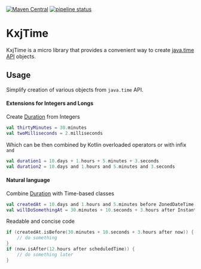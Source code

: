 [![Maven Central](https://maven-badges.herokuapp.com/maven-central/com.sandjelkovic.kxjtime/kxjtime/badge.svg)](https://maven-badges.herokuapp.com/maven-central/com.sandjelkovic.kxjtime/kxjtime/)
[![pipeline status](https://gitlab.com/sandjelkovic/kxjtime/badges/develop/pipeline.svg)](https://gitlab.com/sandjelkovic/kxjtime/commits/develop)

# KxjTime
KxjTime is a micro library that provides a convenient way to create [java.time API](https://docs.oracle.com/javase/8/docs/api/java/time/package-summary.html) objects.

## Usage
Simplify creation of various objects from `java.time` API.
#### Extensions for Integers and Longs 
Create [Duration](https://docs.oracle.com/javase/8/docs/api/java/time/Duration.html) from Integers
```kotlin
val thirtyMinutes = 30.minutes
val twoMilliseconds = 2.milliseconds
```
Which can be then combined by Kotlin overloaded operators or with infix `and`
```kotlin
val duration1 = 10.days + 1.hours + 5.minutes + 3.seconds
val duration2 = 10.days and 1.hours and 5.minutes and 3.seconds
```
#### Natural language 
Combine [Duration](https://docs.oracle.com/javase/8/docs/api/java/time/Duration.html) with Time-based classes 
```kotlin
val createdAt = 10.days and 1.hours and 5.minutes before ZonedDateTime.now()
val willDoSomethingAt = 30.minutes + 10.seconds + 3.hours after Instant.now()
```
Readable and concise code
```kotlin
if (createdAt.isBefore(30.minutes + 10.seconds + 3.hours after now)) {
    // do something
}
if (now.isAfter(12.hours after scheduledTime)) {
    // do something later
}
```
